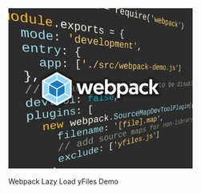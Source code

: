 <img src="../../resources/image/webpack.png" alt="demo-thumbnail" height="320"/>

Webpack Lazy Load yFiles Demo
